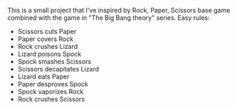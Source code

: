 
This is a small project that I've inspired by Rock, Paper, Scissors base game combined with the game in "The Big Bang theory" series.
Easy rules: 
  - Scissors cuts Paper
  - Paper covers Rock
  - Rock crushes Lizard
  - Lizard poisons Spock
  - Spock smashes Scissors
  - Scissors decapitates Lizard
  - Lizard eats Paper
  - Paper desproves Spock
  - Spock vaporizes Rock
  - Rock crushes Scissors
